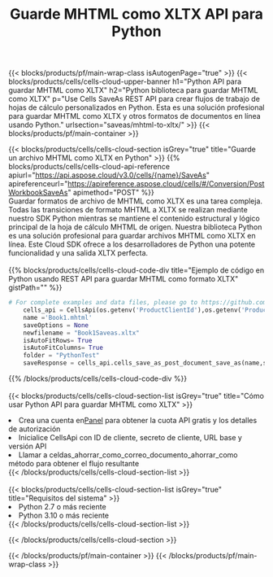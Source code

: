 ﻿---
title:  Guarde MHTML como XLTX API para Python
description:  API y SDK en la nube para Microsoft Excel y OpenOffice Calc. Convierta la hoja de cálculo a otro archivo de formato.
url: /es/python/saveas/mhtml-to-xltx/
---
{{< blocks/products/pf/main-wrap-class isAutogenPage="true" >}}
{{< blocks/products/cells/cells-cloud-upper-banner h1="Python API para guardar MHTML como XLTX" h2="Python biblioteca para guardar MHTML como XLTX" p="Use Cells SaveAs REST API para crear flujos de trabajo de hojas de cálculo personalizados en Python. Esta es una solución profesional para guardar MHTML como XLTX y otros formatos de documentos en línea usando Python." urlsection="saveas/mhtml-to-xltx/" >}}
{{< blocks/products/pf/main-container >}}

{{< blocks/products/cells/cells-cloud-section isGrey="true" title="Guarde un archivo MHTML como XLTX en Python" >}}
{{% blocks/products/cells/cells-cloud-api-reference apiurl="https://api.aspose.cloud/v3.0/cells/{name}/SaveAs" apireferenceurl="https://apireference.aspose.cloud/cells/#/Conversion/PostWorkbookSaveAs" apimethod="POST" %}}
<br/>
Guardar formatos de archivo de MHTML como XLTX es una tarea compleja. Todas las transiciones de formato MHTML a XLTX se realizan mediante nuestro SDK Python mientras se mantiene el contenido estructural y lógico principal de la hoja de cálculo MHTML de origen. Nuestra biblioteca Python es una solución profesional para guardar archivos MHTML como XLTX en línea. Este Cloud SDK ofrece a los desarrolladores de Python una potente funcionalidad y una salida XLTX perfecta.
<br/>
<br/>
{{% blocks/products/cells/cells-cloud-code-div title="Ejemplo de código en Python usando REST API para guardar MHTML como formato XLTX" gistPath="" %}}
  
```python
# For complete examples and data files, please go to https://github.com/aspose-cells-cloud/aspose-cells-cloud-python/
    cells_api = CellsApi(os.getenv('ProductClientId'),os.getenv('ProductClientSecret'))
    name ='Book1.mhtml'    
    saveOptions = None
    newfilename = "Book1Saveas.xltx"
    isAutoFitRows= True
    isAutoFitColumns= True
    folder = "PythonTest"
    saveResponse = cells_api.cells_save_as_post_document_save_as(name,save_options=saveOptions, newfilename=(folder +'/' + newfilename),folder=folder)
```
  
{{% /blocks/products/cells/cells-cloud-code-div %}}
<br/>
<br/>
{{< blocks/products/cells/cells-cloud-section-list isGrey="true" title="Cómo usar Python API para guardar MHTML como XLTX" >}}
<li> Crea una cuenta en<a href="https://dashboard.aspose.cloud/">Panel</a> para obtener la cuota API gratis y los detalles de autorización</li>
<li>Inicialice CellsApi con ID de cliente, secreto de cliente, URL base y versión API</li>
<li>Llamar a celdas_ahorrar_como_correo_documento_ahorrar_como método para obtener el flujo resultante</li>
{{< /blocks/products/cells/cells-cloud-section-list >}}
<br/>
<br/>
{{< blocks/products/cells/cells-cloud-section-list isGrey="true" title="Requisitos del sistema" >}}
<li>Python 2.7 o más reciente</li>
<li>Python 3.10 o más reciente</li>
{{< /blocks/products/cells/cells-cloud-section-list >}}

{{< /blocks/products/cells/cells-cloud-section >}}

{{< /blocks/products/pf/main-container >}}
{{< /blocks/products/pf/main-wrap-class >}}
